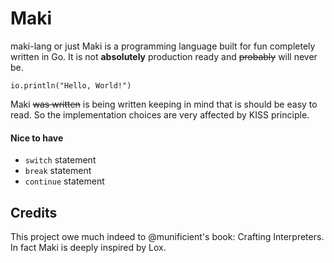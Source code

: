 # Maki

maki-lang or just Maki is a programming language built for fun completely written in Go. It is not **absolutely** 
production ready and ~~probably~~ will never be.

```
io.println("Hello, World!")
```
Maki ~~was written~~ is being written keeping in mind that is should be easy to read. So the implementation choices
are very affected by KISS principle.

#### Nice to have

- `switch` statement
- `break` statement
- `continue` statement

## Credits

This project owe much indeed to @munificient's book: Crafting Interpreters. In fact Maki is deeply inspired by Lox.
